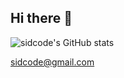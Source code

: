 ## Hi there 👋

![sidcode's GitHub stats](https://github-readme-stats.vercel.app/api?username=abdullahkim&theme=dark&show_icons=true) 
 
 sidcode@gmail.com
<!--
**abdullahkim/abdullahkim** is a ✨ _special_ ✨ repository because its `README.md` (this file) appears on your GitHub profile.

Here are some ideas to get you started:

- 🔭 I’m currently working on ...
- 🌱 I’m currently learning ...
- 👯 I’m looking to collaborate on ...
- 🤔 I’m looking for help with ...
- 💬 Ask me about ...
- 📫 How to reach me: ...
- 😄 Pronouns: ...
- ⚡ Fun fact: ...
-->
